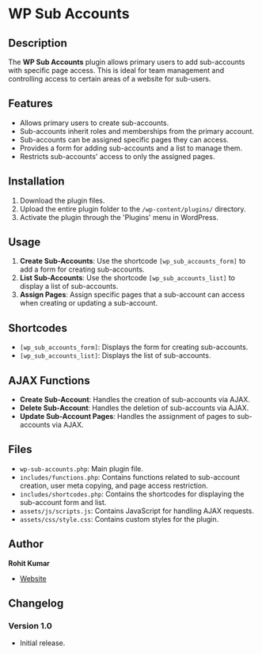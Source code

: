 # WP Sub Accounts

## Description
The **WP Sub Accounts** plugin allows primary users to add sub-accounts with specific page access. This is ideal for team management and controlling access to certain areas of a website for sub-users.

## Features
- Allows primary users to create sub-accounts.
- Sub-accounts inherit roles and memberships from the primary account.
- Sub-accounts can be assigned specific pages they can access.
- Provides a form for adding sub-accounts and a list to manage them.
- Restricts sub-accounts' access to only the assigned pages.

## Installation
1. Download the plugin files.
2. Upload the entire plugin folder to the `/wp-content/plugins/` directory.
3. Activate the plugin through the 'Plugins' menu in WordPress.

## Usage
1. **Create Sub-Accounts**: Use the shortcode `[wp_sub_accounts_form]` to add a form for creating sub-accounts.
2. **List Sub-Accounts**: Use the shortcode `[wp_sub_accounts_list]` to display a list of sub-accounts.
3. **Assign Pages**: Assign specific pages that a sub-account can access when creating or updating a sub-account.

## Shortcodes
- `[wp_sub_accounts_form]`: Displays the form for creating sub-accounts.
- `[wp_sub_accounts_list]`: Displays the list of sub-accounts.

## AJAX Functions
- **Create Sub-Account**: Handles the creation of sub-accounts via AJAX.
- **Delete Sub-Account**: Handles the deletion of sub-accounts via AJAX.
- **Update Sub-Account Pages**: Handles the assignment of pages to sub-accounts via AJAX.

## Files
- `wp-sub-accounts.php`: Main plugin file.
- `includes/functions.php`: Contains functions related to sub-account creation, user meta copying, and page access restriction.
- `includes/shortcodes.php`: Contains the shortcodes for displaying the sub-account form and list.
- `assets/js/scripts.js`: Contains JavaScript for handling AJAX requests.
- `assets/css/style.css`: Contains custom styles for the plugin.

## Author
**Rohit Kumar**
- [Website](https://iamrohit.net/)

## Changelog
### Version 1.0
- Initial release.
